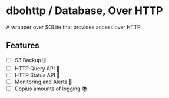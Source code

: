 # dbohttp / Database, Over HTTP

A wrapper over SQLite that provides access over HTTP.

## Features
- [ ] S3 Backup 🗄️
- [ ] HTTP Query API 📝
- [ ] HTTP Status API 👀
- [ ] Monitoring and Alerts 🚨
- [ ] Copius amounts of logging 📚
